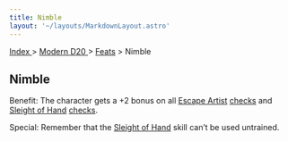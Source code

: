 ```yaml
---
title: Nimble
layout: '~/layouts/MarkdownLayout.astro'
---
```


[ Index ](/) > [ Modern D20 ](/modern.d20.srd) > [Feats](/modern.d20.srd/feats) > Nimble

## Nimble

Benefit: The character gets a +2 bonus on all [Escape Artist](/modern.d20.srd/skills/escape.artist)
[checks](/modern.d20.srd/skills/skill.basics.php#skill) and [Sleight of Hand](/modern.d20.srd/skills/sleight.of.hand)
[checks](/modern.d20.srd/skills/skill.basics.php#skill).

Special: Remember that the [Sleight of Hand](/modern.d20.srd/skills/sleight.of.hand) skill can’t be used untrained.

